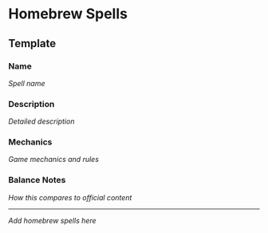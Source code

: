 # Homebrew Spells

## Template

### Name
*Spell name*

### Description
*Detailed description*

### Mechanics
*Game mechanics and rules*

### Balance Notes
*How this compares to official content*

---
*Add homebrew spells here*
